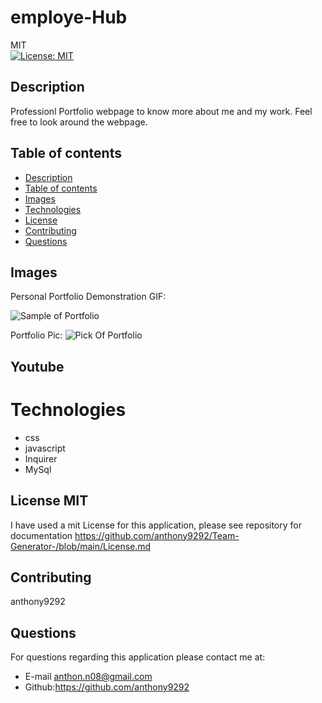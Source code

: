 # employe-Hub
MIT<br>[![License: MIT](https://img.shields.io/badge/License-MIT-yellow.svg)](https://opensource.org/licenses/MIT)

## Description
Professionl Portfolio webpage to know more about me and my work. Feel free to look around the webpage. 
  ## Table of contents
  - [Description](#description)
  - [Table of contents](#table-of-contents)
  - [Images](#image)
  - [Technologies](#technologies)
  - [License](#license)
  - [Contributing](#contributing)
  - [Questions](#questions)
## Images 
Personal Portfolio Demonstration GIF: 

![Sample of Portfolio]()

Portfolio Pic: 
![Pick Of Portfolio]()

## Youtube 

# Technologies 
- css
- javascript 
- Inquirer
- MySql

## License MIT
I have used a mit License for this application, please see repository for documentation <https://github.com/anthony9292/Team-Generator-/blob/main/License.md>

## Contributing
   anthony9292

## Questions
For questions regarding this application please contact me at:
- E-mail anthon.n08@gmail.com 
- Github:<https://github.com/anthony9292>

    
